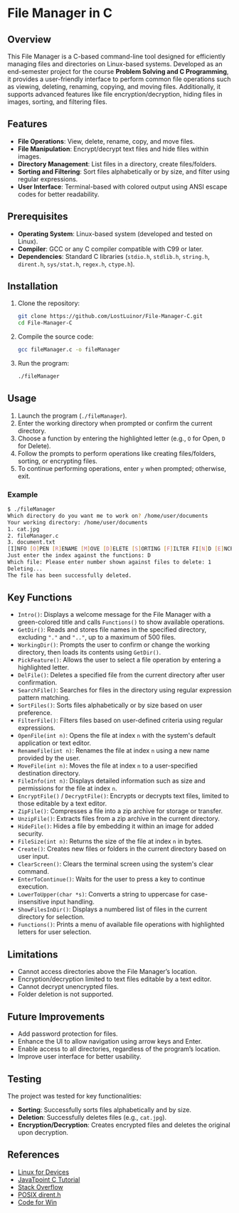 # File Manager in C

## Overview
This File Manager is a C-based command-line tool designed for efficiently managing files and directories on Linux-based systems. Developed as an end-semester project for the course **Problem Solving and C Programming**, it provides a user-friendly interface to perform common file operations such as viewing, deleting, renaming, copying, and moving files. Additionally, it supports advanced features like file encryption/decryption, hiding files in images, sorting, and filtering files.

## Features
- **File Operations**: View, delete, rename, copy, and move files.
- **File Manipulation**: Encrypt/decrypt text files and hide files within images.
- **Directory Management**: List files in a directory, create files/folders.
- **Sorting and Filtering**: Sort files alphabetically or by size, and filter using regular expressions.
- **User Interface**: Terminal-based with colored output using ANSI escape codes for better readability.

## Prerequisites
- **Operating System**: Linux-based system (developed and tested on Linux).
- **Compiler**: GCC or any C compiler compatible with C99 or later.
- **Dependencies**: Standard C libraries (`stdio.h`, `stdlib.h`, `string.h`, `dirent.h`, `sys/stat.h`, `regex.h`, `ctype.h`).

## Installation
1. Clone the repository:
   ```bash
   git clone https://github.com/LostLuinor/File-Manager-C.git
   cd File-Manager-C
   
   ```
2. Compile the source code:
   ```bash
   gcc fileManager.c -o fileManager
   ```
3. Run the program:
   ```bash
   ./fileManager
   ```
   
## Usage
1. Launch the program (`./fileManager`).
2. Enter the working directory when prompted or confirm the current directory.
3. Choose a function by entering the highlighted letter (e.g., `O` for Open, `D` for Delete).
4. Follow the prompts to perform operations like creating files/folders, sorting, or encrypting files.
5. To continue performing operations, enter `y` when prompted; otherwise, exit.

### Example
```bash
$ ./fileManager
Which directory do you want me to work on? /home/user/documents
Your working directory: /home/user/documents
1. cat.jpg
2. fileManager.c
3. document.txt
[I]NFO [O]PEN [R]ENAME [M]OVE [D]ELETE [S]ORTING [F]ILTER FI[N]D [E]NCRYPT [D]ECRYPT [Z]IP CRE[A]TE [U]NZIP [H]IDE 
Just enter the index against the functions: D
Which file: Please enter number shown against files to delete: 1
Deleting...
The file has been successfully deleted.
```
## Key Functions
- `Intro()`: Displays a welcome message for the File Manager with a green-colored title and calls `Functions()` to show available operations.
- `GetDir()`: Reads and stores file names in the specified directory, excluding `"."` and `".."`, up to a maximum of 500 files.
- `WorkingDir()`: Prompts the user to confirm or change the working directory, then loads its contents using `GetDir()`.
- `PickFeature()`: Allows the user to select a file operation by entering a highlighted letter.
- `DelFile()`: Deletes a specified file from the current directory after user confirmation.
- `SearchFile()`: Searches for files in the directory using regular expression pattern matching.
- `SortFiles()`: Sorts files alphabetically or by size based on user preference.
- `FilterFile()`: Filters files based on user-defined criteria using regular expressions.
- `OpenFile(int n)`: Opens the file at index `n` with the system's default application or text editor.
- `RenameFile(int n)`: Renames the file at index `n` using a new name provided by the user.
- `MoveFile(int n)`: Moves the file at index `n` to a user-specified destination directory.
- `FileInfo(int n)`: Displays detailed information such as size and permissions for the file at index `n`.
- `EncryptFile()` / `DecryptFile()`: Encrypts or decrypts text files, limited to those editable by a text editor.
- `ZipFile()`: Compresses a file into a zip archive for storage or transfer.
- `UnzipFile()`: Extracts files from a zip archive in the current directory.
- `HideFile()`: Hides a file by embedding it within an image for added security.
- `FileSize(int n)`: Returns the size of the file at index `n` in bytes.
- `Create()`: Creates new files or folders in the current directory based on user input.
- `ClearScreen()`: Clears the terminal screen using the system's clear command.
- `EnterToContinue()`: Waits for the user to press a key to continue execution.
- `LowerToUpper(char *s)`: Converts a string to uppercase for case-insensitive input handling.
- `ShowFilesInDir()`: Displays a numbered list of files in the current directory for selection.
- `Functions()`: Prints a menu of available file operations with highlighted letters for user selection.

## Limitations
- Cannot access directories above the File Manager’s location.
- Encryption/decryption limited to text files editable by a text editor.
- Cannot decrypt unencrypted files.
- Folder deletion is not supported.

## Future Improvements
- Add password protection for files.
- Enhance the UI to allow navigation using arrow keys and Enter.
- Enable access to all directories, regardless of the program’s location.
- Improve user interface for better usability.

## Testing
The project was tested for key functionalities:
- **Sorting**: Successfully sorts files alphabetically and by size.
- **Deletion**: Successfully deletes files (e.g., `cat.jpg`).
- **Encryption/Decryption**: Creates encrypted files and deletes the original upon decryption.

## References
- [Linux for Devices](https://www.linuxfordevices.com/)
- [JavaTpoint C Tutorial](https://www.javatpoint.com/c-programming-language-tutorial)
- [Stack Overflow](https://stackoverflow.com/)
- [POSIX dirent.h](https://pubs.opengroup.org/onlinepubs/7998799/xsh/dirent.h.html)
- [Code for Win](https://codeforwin.org/c-programming/)
